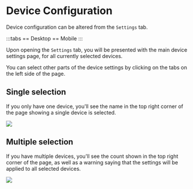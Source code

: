 # Device Configuration

Device configuration can be altered from the `Settings` tab.

:::tabs
== Desktop
<v-img src="https://i.imgur.com/u3AiuOd.png" style="height:200px"/>
== Mobile
<v-img src="https://i.imgur.com/1rb3ab1.gif" style="height:200px"/>
:::

Upon opening the `Settings` tab, you will be presented with the main device settings page, for all currently selected devices.

You can select other parts of the device settings by clicking on the tabs on the left side of the page.

## Single selection

If you only have one device, you'll see the name in the top right corner of the page showing a single device is selected.

![](https://i.imgur.com/Tw29kUS.png)

## Multiple selection

If you have multiple devices, you'll see the count shown in the top right corner of the page, as well as a warning saying that the settings will be applied to all selected devices.

![](https://i.imgur.com/GRpjAIL.png)
